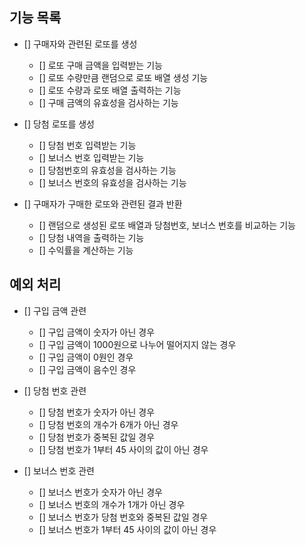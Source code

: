 ## 기능 목록

- [] 구매자와 관련된 로또를 생성

  - [] 로또 구매 금액을 입력받는 기능
  - [] 로또 수량만큼 랜덤으로 로또 배열 생성 기능
  - [] 로또 수량과 로또 배열 출력하는 기능
  - [] 구매 금액의 유효성을 검사하는 기능

- [] 당첨 로또를 생성

  - [] 당첨 번호 입력받는 기능
  - [] 보너스 번호 입력받는 기능
  - [] 당첨번호의 유효성을 검사하는 기능
  - [] 보너스 번호의 유효성을 검사하는 기능

- [] 구매자가 구매한 로또와 관련된 결과 반환

  - [] 랜덤으로 생성된 로또 배열과 당첨번호, 보너스 번호를 비교하는 기능
  - [] 당첨 내역을 출력하는 기능
  - [] 수익률을 계산하는 기능

## 예외 처리

- [] 구입 금액 관련

  - [] 구입 금액이 숫자가 아닌 경우
  - [] 구입 금액이 1000원으로 나누어 떨어지지 않는 경우
  - [] 구입 금액이 0원인 경우
  - [] 구입 금액이 음수인 경우

- [] 당첨 번호 관련

  - [] 당첨 번호가 숫자가 아닌 경우
  - [] 당첨 번호의 개수가 6개가 아닌 경우
  - [] 당첨 번호가 중복된 값일 경우
  - [] 당첨 번호가 1부터 45 사이의 값이 아닌 경우

- [] 보너스 번호 관련

  - [] 보너스 번호가 숫자가 아닌 경우
  - [] 보너스 번호의 개수가 1개가 아닌 경우
  - [] 보너스 번호가 당첨 번호와 중복된 값일 경우
  - [] 보너스 번호가 1부터 45 사이의 값이 아닌 경우
